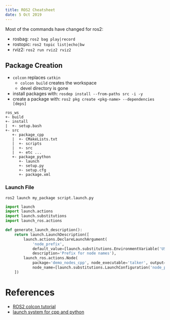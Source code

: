 ```yaml
---
title: ROS2 Cheatsheet
date: 5 Oct 2019
---
```


Most of the commands have changed for ros2:

- rosbag: `ros2 bag play|record`
- rostopic: `ros2 topic list|echo|bw`
- rviz2: `ros2 run rviz2 rviz2`

## Package Creation

- `colcon` replaces `catkin`
    - `colcon build` creates the workspace
    - devel directory is gone
- install packages with: `rosdep install --from-paths src -i -y`
- create a package with: `ros2 pkg create <pkg-name> --dependencies [deps]`

```
ros_ws
+- build
+- install
|  +- setup.bash
+- src
   +- package_cpp
   |  +- CMakeLists.txt
   |  +- scripts
   |  +- src
   |  +- etc ...
   +- package_python
      +- launch
      +- setup.py
      +- setup.cfg
      +- package.xml
```

### Launch File

`ros2 launch my_package script.launch.py`

```python
import launch
import launch.actions
import launch.substitutions
import launch_ros.actions

def generate_launch_description():
    return launch.LaunchDescription([
        launch.actions.DeclareLaunchArgument(
            'node_prefix',
            default_value=[launch.substitutions.EnvironmentVariable('USER'), '_'],
            description='Prefix for node names'),
        launch_ros.actions.Node(
            package='demo_nodes_cpp', node_executable='talker', output='screen',
            node_name=[launch.substitutions.LaunchConfiguration('node_prefix'), 'talker']),
    ])
```

# References

- [ROS2 colcon tutorial](https://index.ros.org//doc/ros2/Tutorials/Colcon-Tutorial/)
- [launch system for cpp and python](https://index.ros.org/doc/ros2/Tutorials/Launch-system/)
